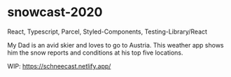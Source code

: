 # snowcast-2020
React, Typescript, Parcel, Styled-Components, Testing-Library/React

My Dad is an avid skier and loves to go to Austria. This weather app shows him the snow reports and conditions at his top five locations.

WIP: https://schneecast.netlify.app/
